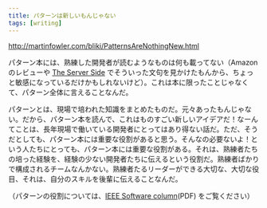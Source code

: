 ```yaml
---
title: パターンは新しいもんじゃない
tags: [writing]
---
```


http://martinfowler.com/bliki/PatternsAreNothingNew.html

パターン本には、熟練した開発者が読むようなものは何も載ってない（Amazonのレビューや [The Server Side](http://www.theserverside.com/home/thread.jsp?thread_id=20505) でそういった文句を見かけたもんから、ちょっと敏感になっているだけかもしれないけど）。これは本に限ったことじゃなくて、パターン全体に言えることなんだ。

パターンとは、現場で培われた知識をまとめたものだ。元々あったもんじゃない。だから、パターン本を読んで、これはものすごい新しいアイデアだ！なーんてことは、長年現場で働いている開発者にとってはあり得ない話だ。ただ、そうだとしても、パターン本には重要な役割があると思う。そんなの必要ないよ！という人たちにとっても、パターン本には重要な役割がある。それは、熟練者たちの培った経験を、経験の少ない開発者たちに伝えるという役割だ。熟練者ばかりで構成されるチームなんかない。熟練者たるリーダーができる大切な、大切な役目、それは、自分のスキルを後輩に伝えることなんだ。

（パターンの役割については、[IEEE Software column](http://martinfowler.com/ieeeSoftware/patterns.pdf)(PDF) をご覧ください）
